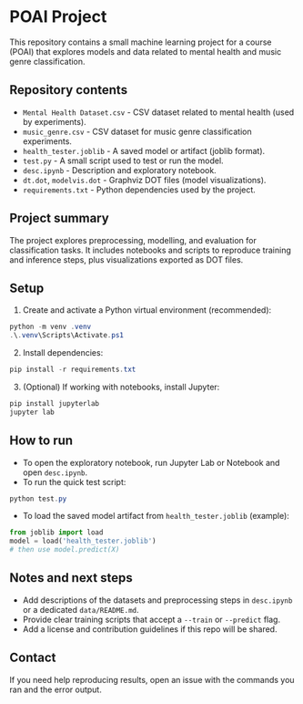 # POAI Project

This repository contains a small machine learning project for a course (POAI) that explores models and data related to mental health and music genre classification.

## Repository contents

- `Mental Health Dataset.csv` - CSV dataset related to mental health (used by experiments).
- `music_genre.csv` - CSV dataset for music genre classification experiments.
- `health_tester.joblib` - A saved model or artifact (joblib format).
- `test.py` - A small script used to test or run the model.
- `desc.ipynb` - Description and exploratory notebook.
- `dt.dot`, `modelvis.dot` - Graphviz DOT files (model visualizations).
- `requirements.txt` - Python dependencies used by the project.

## Project summary

The project explores preprocessing, modelling, and evaluation for classification tasks. It includes notebooks and scripts to reproduce training and inference steps, plus visualizations exported as DOT files.

## Setup

1. Create and activate a Python virtual environment (recommended):

```powershell
python -m venv .venv
.\.venv\Scripts\Activate.ps1
```

2. Install dependencies:

```powershell
pip install -r requirements.txt
```

3. (Optional) If working with notebooks, install Jupyter:

```powershell
pip install jupyterlab
jupyter lab
```

## How to run

- To open the exploratory notebook, run Jupyter Lab or Notebook and open `desc.ipynb`.
- To run the quick test script:

```powershell
python test.py
```

- To load the saved model artifact from `health_tester.joblib` (example):

```python
from joblib import load
model = load('health_tester.joblib')
# then use model.predict(X)
```

## Notes and next steps

- Add descriptions of the datasets and preprocessing steps in `desc.ipynb` or a dedicated `data/README.md`.
- Provide clear training scripts that accept a `--train` or `--predict` flag.
- Add a license and contribution guidelines if this repo will be shared.

## Contact

If you need help reproducing results, open an issue with the commands you ran and the error output.
